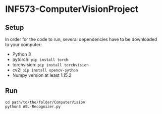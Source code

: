 # INF573-ComputerVisionProject

## Setup

In order for the code to run, several dependencies have to be downloaded to your computer:

- Python 3
- pytorch: `pip install torch`
- torchvision: `pip install torchvision`
- cv2: `pip install opencv-python`
- Numpy version at least 1.15.2

## Run

```
cd path/to/the/folder/ComputerVision
python3 ASL-Recognizer.py
```
